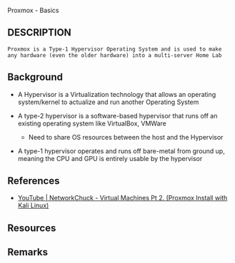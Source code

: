 Proxmox - Basics

## DESCRIPTION
```
Proxmox is a Type-1 Hypervisor Operating System and is used to make any hardware (even the older hardware) into a multi-server Home Lab
```

## Background
+ A Hypervisor is a Virtualization technology that allows an operating system/kernel to actualize and run another Operating System

+ A type-2 hypervisor is a software-based hypervisor that runs off an existing operating system like VirtualBox, VMWare
    - Need to share OS resources between the host and the Hypervisor

+ A type-1 hypervisor operates and runs off bare-metal from ground up, meaning the CPU and GPU is entirely usable by the hypervisor


## References
+ [YouTube | NetworkChuck - Virtual Machines Pt 2. (Proxmox Install with Kali Linux)](https://youtu.be/_u8qTN3cCnQ)

## Resources

## Remarks
